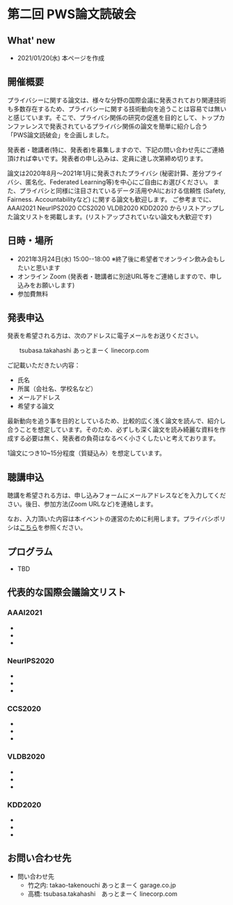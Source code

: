 # 第二回 PWS論文読破会 
## What' new
- 2021/01/20(水) 本ページを作成

## 開催概要

プライバシーに関する論文は、様々な分野の国際会議に発表されており関連技術も多数存在するため、プライバシーに関する技術動向を追うことは容易では無いと感じています。そこで、プライバシ関係の研究の促進を目的として、トップカンファレンスで発表されているプライバシ関係の論文を簡単に紹介し合う「PWS論文読破会」を企画しました。

発表者・聴講者(特に、発表者)を募集しますので、下記の問い合わせ先にご連絡頂ければ幸いです。発表者の申し込みは、定員に達し次第締め切ります。

論文は2020年8月～2021年1月に発表されたプライバシ (秘密計算、差分プライバシ、匿名化、Federated Learning等)を中心にご自由にお選びください。
また、プライバシと同様に注目されているデータ活用やAIにおける信頼性 (Safety, Fairness. Accountabilityなど) に関する論文も歓迎します。
ご参考までに、AAAI2021 NeurIPS2020 CCS2020 VLDB2020 KDD2020 からリストアップした論文リストを掲載します。(リストアップされていない論文も大歓迎です)


## 日時・場所
- 2021年3月24日(水) 15:00--18:00 ※終了後に希望者でオンライン飲み会もしたいと思います
- オンライン Zoom (発表者・聴講者に別途URL等をご連絡しますので、申し込みをお願いします)
- 参加費無料

## 発表申込
発表を希望される方は、次のアドレスに電子メールをお送りください。

　　tsubasa.takahashi あっとまーく linecorp.com

ご記載いただきたい内容：  

- 氏名 
- 所属（会社名、学校名など） 
- メールアドレス 
- 希望する論文 

最新動向を追う事を目的としているため、比較的広く浅く論文を読んで、紹介し合うことを想定しています。そのため、必ずしも深く論文を読み綺麗な資料を作成する必要は無く、発表者の負荷はなるべく小さくしたいと考えております。

1論文につき10~15分程度（質疑込み）を想定しています。

## 聴講申込 
聴講を希望される方は、申し込みフォームにメールアドレスなどを入力してください。後日、参加方法(Zoom URLなど)を連絡します。


なお、入力頂いた内容は本イベントの運営のために利用します。プライバシポリシは[こちら](http://www.ipsj.or.jp/privacypolicy.html)を参照ください。

## プログラム

- TBD

## 代表的な国際会議論文リスト

### AAAI2021
- 
- 
- 

### NeurIPS2020
- 
- 
- 

### CCS2020
- 
- 
- 

### VLDB2020
- 
- 
- 

### KDD2020
- 
- 
- 

## お問い合わせ先

- 問い合わせ先
  - 竹之内: takao-takenouchi あっとまーく garage.co.jp
  - 高橋: tsubasa.takahashi　あっとまーく linecorp.com
